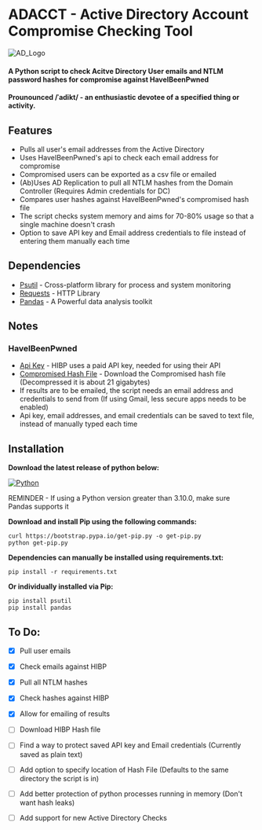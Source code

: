 # ADACCT - Active Directory Account Compromise Checking Tool

![AD_Logo](https://user-images.githubusercontent.com/33561466/138386605-36291c2a-c68f-4390-84a7-5567d8b624e1.png)

#### A Python script to check Acitve Directory User emails and NTLM password hashes for compromise against HaveIBeenPwned
#### Prounounced /ˈadikt/ - an enthusiastic devotee of a specified thing or activity.

## Features
- Pulls all user's email addresses from the Active Directory
- Uses HaveIBeenPwned's api to check each email address for compromise
- Compromised users can be exported as a csv file or emailed
- (Ab)Uses AD Replication to pull all NTLM hashes from the Domain Controller (Requires Admin credentials for DC)
- Compares user hashes against HaveIBeenPwned's compromised hash file
- The script checks system memory and aims for 70-80% usage so that a single machine doesn't crash
- Option to save API key and Email address credentials to file instead of entering them manually each time

## Dependencies
- [Psutil](https://pypi.org/project/psutil/) - Cross-platform library for process and system monitoring
- [Requests](https://pypi.org/project/requests/) - HTTP Library
- [Pandas](https://pypi.org/project/pandas/) - A Powerful data analysis toolkit

## Notes
### HaveIBeenPwned
- [Api Key](https://haveibeenpwned.com/API/Key) - HIBP uses a paid API key, needed for using their API
- [Compromised Hash File](https://haveibeenpwned.com/Passwords) - Download the Compromised hash file (Decompressed it is about 21 gigabytes)
- If results are to be emailed, the script needs an email address and credentials to send from (If using Gmail, less secure apps needs to be enabled)
- Api key, email addresses, and email credentials can be saved to text file, instead of manually typed each time

## Installation
**Download the latest release of python below:**

[![Python](https://www.python.org/static/community_logos/python-powered-w-100x40.png)](https://www.python.org/downloads/)

REMINDER - If using a Python version greater than 3.10.0, make sure Pandas supports it

**Download and install Pip using the following commands:**
```
curl https://bootstrap.pypa.io/get-pip.py -o get-pip.py
python get-pip.py
```
**Dependencies can manually be installed using requirements.txt:**
```
pip install -r requirements.txt
```
**Or individually installed via Pip:**
```
pip install psutil
pip install pandas
```

## To Do:

- [x] Pull user emails
- [x] Check emails against HIBP
- [x] Pull all NTLM hashes
- [x] Check hashes against HIBP
- [x] Allow for emailing of results
- [ ] Download HIBP Hash file
- [ ] Find a way to protect saved API key and Email credentials (Currently saved as plain text)
- [ ] Add option to specify location of Hash File (Defaults to the same directory the script is in)
- [ ] Add better protection of python processes running in memory (Don't want hash leaks)
- [ ] Add support for new Active Directory Checks



